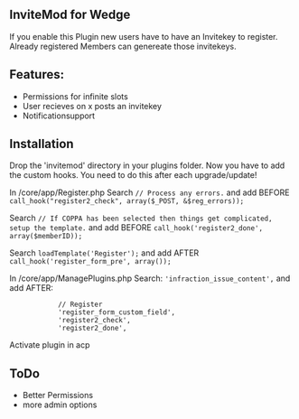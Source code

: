 InviteMod for Wedge
-------------------

If you enable this Plugin new users have to have an Invitekey to register. Already registered
Members can genereate those invitekeys. 


Features:
---------
 - Permissions for infinite slots
 - User recieves on x posts an invitekey
 - Notificationsupport


Installation
------------

Drop the 'invitemod' directory in your plugins folder.
Now you have to add the custom hooks. You need to do this after each upgrade/update!

In /core/app/Register.php
Search ``// Process any errors.``
and add BEFORE
 ``call_hook("register2_check", array($_POST, &$reg_errors));``

Search ``// If COPPA has been selected then things get complicated, setup the template.``
 and add BEFORE
``call_hook('register2_done', array($memberID));``

Search 
``loadTemplate('Register');`` 
and add AFTER
``call_hook('register_form_pre', array());``



In /core/app/ManagePlugins.php
Search:
``'infraction_issue_content',``
and add AFTER:
````
			// Register
			'register_form_custom_field',
			'register2_check',
			'register2_done',
````

Activate plugin in acp

ToDo
----

- Better Permissions
- more admin options


